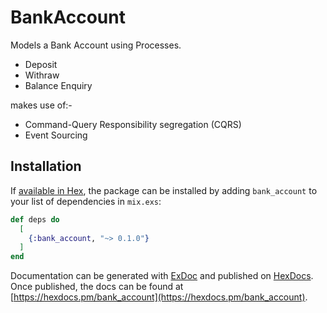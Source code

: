 # BankAccount

Models a Bank Account using Processes.

 - Deposit
 - Withraw
 - Balance Enquiry
 
 makes use of:-
 
 - Command-Query Responsibility segregation (CQRS)
 - Event Sourcing

## Installation

If [available in Hex](https://hex.pm/docs/publish), the package can be installed
by adding `bank_account` to your list of dependencies in `mix.exs`:

```elixir
def deps do
  [
    {:bank_account, "~> 0.1.0"}
  ]
end
```

Documentation can be generated with [ExDoc](https://github.com/elixir-lang/ex_doc)
and published on [HexDocs](https://hexdocs.pm). Once published, the docs can
be found at [https://hexdocs.pm/bank_account](https://hexdocs.pm/bank_account).

